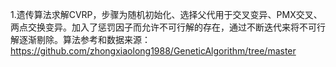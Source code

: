 1.遗传算法求解CVRP，步骤为随机初始化、选择父代用于交叉变异、PMX交叉、两点交换变异。加入了惩罚因子而允许不可行解的存在，通过不断迭代来将不可行解逐渐剔除。算法参考和数据来源：https://github.com/zhongxiaolong1988/GeneticAlgorithm/tree/master

